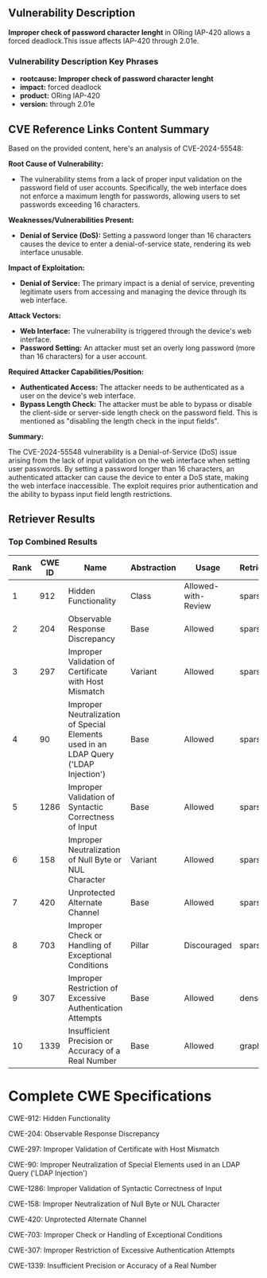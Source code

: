 ## Vulnerability Description
**Improper check of password character lenght** in ORing IAP-420 allows a forced deadlock.This issue affects IAP-420 through 2.01e.

### Vulnerability Description Key Phrases
- **rootcause:** **Improper check of password character lenght**
- **impact:** forced deadlock
- **product:** ORing IAP-420
- **version:** through 2.01e

## CVE Reference Links Content Summary
Based on the provided content, here's an analysis of CVE-2024-55548:

**Root Cause of Vulnerability:**

*   The vulnerability stems from a lack of proper input validation on the password field of user accounts. Specifically, the web interface does not enforce a maximum length for passwords, allowing users to set passwords exceeding 16 characters.

**Weaknesses/Vulnerabilities Present:**

*   **Denial of Service (DoS):** Setting a password longer than 16 characters causes the device to enter a denial-of-service state, rendering its web interface unusable.

**Impact of Exploitation:**

*   **Denial of Service:** The primary impact is a denial of service, preventing legitimate users from accessing and managing the device through its web interface.

**Attack Vectors:**

*   **Web Interface:** The vulnerability is triggered through the device's web interface.
*   **Password Setting:** An attacker must set an overly long password (more than 16 characters) for a user account.

**Required Attacker Capabilities/Position:**

*   **Authenticated Access:** The attacker needs to be authenticated as a user on the device's web interface.
*   **Bypass Length Check:** The attacker must be able to bypass or disable the client-side or server-side length check on the password field. This is mentioned as "disabling the length check in the input fields".

**Summary:**

The CVE-2024-55548 vulnerability is a Denial-of-Service (DoS) issue arising from the lack of input validation on the web interface when setting user passwords. By setting a password longer than 16 characters, an authenticated attacker can cause the device to enter a DoS state, making the web interface inaccessible. The exploit requires prior authentication and the ability to bypass input field length restrictions.

## Retriever Results

### Top Combined Results

| Rank | CWE ID | Name | Abstraction | Usage  | Retrievers | Individual Scores |
|------|--------|------|-------------|-------|------------|-------------------|
| 1 | 912 | Hidden Functionality | Class | Allowed-with-Review | sparse | 0.126 |
| 2 | 204 | Observable Response Discrepancy | Base | Allowed | sparse | 0.111 |
| 3 | 297 | Improper Validation of Certificate with Host Mismatch | Variant | Allowed | sparse | 0.110 |
| 4 | 90 | Improper Neutralization of Special Elements used in an LDAP Query ('LDAP Injection') | Base | Allowed | sparse | 0.109 |
| 5 | 1286 | Improper Validation of Syntactic Correctness of Input | Base | Allowed | sparse | 0.108 |
| 6 | 158 | Improper Neutralization of Null Byte or NUL Character | Variant | Allowed | sparse | 0.108 |
| 7 | 420 | Unprotected Alternate Channel | Base | Allowed | sparse | 0.107 |
| 8 | 703 | Improper Check or Handling of Exceptional Conditions | Pillar | Discouraged | sparse | 0.106 |
| 9 | 307 | Improper Restriction of Excessive Authentication Attempts | Base | Allowed | dense | 0.509 |
| 10 | 1339 | Insufficient Precision or Accuracy of a Real Number | Base | Allowed | graph | 0.002 |



# Complete CWE Specifications

CWE-912: Hidden Functionality

CWE-204: Observable Response Discrepancy

CWE-297: Improper Validation of Certificate with Host Mismatch

CWE-90: Improper Neutralization of Special Elements used in an LDAP Query ('LDAP Injection')

CWE-1286: Improper Validation of Syntactic Correctness of Input

CWE-158: Improper Neutralization of Null Byte or NUL Character

CWE-420: Unprotected Alternate Channel

CWE-703: Improper Check or Handling of Exceptional Conditions

CWE-307: Improper Restriction of Excessive Authentication Attempts

CWE-1339: Insufficient Precision or Accuracy of a Real Number